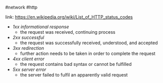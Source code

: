 #network #http 

link: https://en.wikipedia.org/wiki/List_of_HTTP_status_codes
-   _1xx informational response_
	- the request was received, continuing process
-   _2xx successful_ 
	- the request was successfully received, understood, and accepted
-   _3xx redirection_ 
	- further action needs to be taken in order to complete the request
-   _4xx client error_ 
	- the request contains bad syntax or cannot be fulfilled
-   _5xx server error_ 
	- the server failed to fulfil an apparently valid request